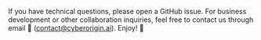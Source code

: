 If you have technical questions, please open a GitHub issue. For business development or other collaboration inquiries, feel free to contact us through email 📧 (<contact@cyberorigin.ai>). Enjoy! 🎉